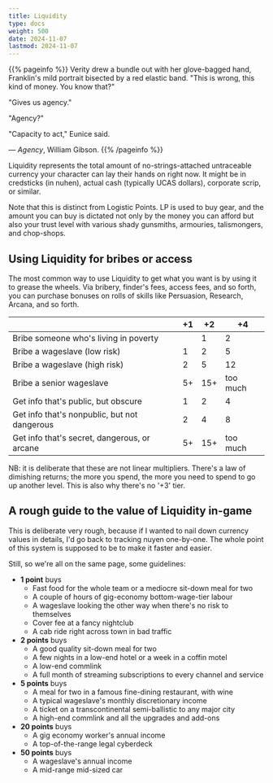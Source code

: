 ```yaml
---
title: Liquidity
type: docs
weight: 500
date: 2024-11-07
lastmod: 2024-11-07 
---
```

{{% pageinfo %}}
Verity drew a bundle out with her glove-bagged hand, Franklin's mild portrait bisected by a red elastic band. "This is wrong, this kind of money. You know that?"

"Gives us agency."

"Agency?"

"Capacity to act," Eunice said.

— _Agency_, William Gibson.
{{% /pageinfo %}}

Liquidity represents the total amount of no-strings-attached untraceable currency your character can lay their hands on right now. It might be in credsticks (in nuhen), actual cash (typically UCAS dollars), corporate scrip, or similar. 

Note that this is distinct from Logistic Points. LP is used to buy gear, and the amount you can buy is dictated not only by the money you can afford but also your trust level with various shady gunsmiths, armouries, talismongers, and chop-shops. 

## Using Liquidity for bribes or access

The most common way to use Liquidity to get what you want is by using it to grease the wheels. Via bribery, finder's fees, access fees, and so forth, you can purchase bonuses on rolls of skills like Persuasion, Research, Arcana, and so forth.

|                                              | +1  | +2  | +4       |
| -------------------------------------------- | --- | --- | -------- |
| Bribe someone who's living in poverty        |     | 1   | 2        |
| Bribe a wageslave (low risk)                 | 1   | 2   | 5        |
| Bribe a wageslave (high risk)                | 2   | 5   | 12       |
| Bribe a senior wageslave                     | 5+  | 15+ | too much |
| Get info that's public, but obscure          | 1   | 2   | 4        |
| Get info that's nonpublic, but not dangerous | 2   | 4   | 8        |
| Get info that's secret, dangerous, or arcane | 5+  | 15+ | too much |

NB: it is deliberate that these are not linear multipliers. There's a law of dimishing returns; the more you spend, the more you need to spend to go up another level. This is also why there's no '+3' tier.

## A rough guide to the value of Liquidity in-game

This is deliberate very rough, because if I wanted to nail down currency values in details, I'd go back to tracking nuyen one-by-one. The whole point of this system is supposed to be to make it faster and easier. 

Still, so we're all on the same page, some guidelines:

- **1 point** buys <!-- ~$50 -->
	- Fast food for the whole team or a mediocre sit-down meal for two
	- A couple of hours of gig-economy bottom-wage-tier labour
	- A wageslave looking the other way when there's no risk to themselves
	- Cover fee at a fancy nightclub
	- A cab ride right across town in bad traffic
- **2 points** buys <!-- ~$200 -->
	- A good quality sit-down meal for two
	- A few nights in a low-end hotel or a week in a coffin motel
	- A low-end commlink
	- A full month of streaming subscriptions to every channel and service
- **5 points** buys <!-- $1000 -->	
	- A meal for two in a famous fine-dining restaurant, with wine
	- A typical wageslave's monthly discretionary income
	- A ticket on a transcontinental semi-ballistic to any major city
	- A high-end commlink and all the upgrades and add-ons
- **20 points** buys  <!-- 10k -->
	- A gig economy worker's annual income
	- A top-of-the-range legal cyberdeck
- **50 points** buys
	- A wageslave's annual income
	- A mid-range mid-sized car




